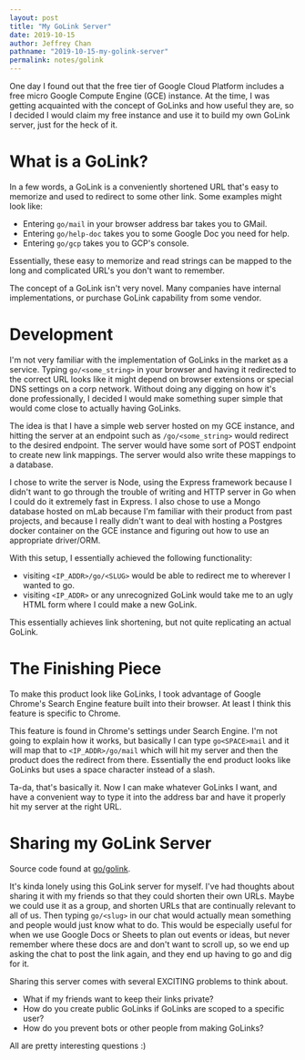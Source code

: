 ```yaml
---
layout: post
title: "My GoLink Server"
date: 2019-10-15
author: Jeffrey Chan
pathname: "2019-10-15-my-golink-server"
permalink: notes/golink
---
```


One day I found out that the free tier of Google Cloud Platform includes a
free micro Google Compute Engine (GCE) instance. At the time, I was getting
acquainted with the concept of GoLinks and how useful they are, so I decided
I would claim my free instance and use it to build my own GoLink server, just
for the heck of it.

# What is a GoLink?

In a few words, a GoLink is a conveniently shortened URL that's easy to
memorize and used to redirect to some other link. Some examples might look like:

- Entering `go/mail` in your browser address bar takes you to GMail.
- Entering `go/help-doc` takes you to some Google Doc you need for help.
- Entering `go/gcp` takes you to GCP's console.

Essentially, these easy to memorize and read strings can be mapped to the
long and complicated URL's you don't want to remember.

The concept of a GoLink isn't very novel. Many companies have internal
implementations, or purchase GoLink capability from some vendor.

# Development

I'm not very familiar with the implementation of GoLinks in the market as a
service. Typing `go/<some_string>` in your browser and having it redirected
to the correct URL looks like it might depend on browser extensions or special
DNS settings on a corp network. Without doing any digging on how it's done
professionally, I decided I would make something super simple that would
come close to actually having GoLinks.

The idea is that I have a simple web server hosted on my GCE instance, and
hitting the server at an endpoint such as `/go/<some_string>` would redirect to
the desired endpoint. The server would have some sort of POST endpoint to create
new link mappings. The server would also write these mappings to a database.

I chose to write the server is Node, using the Express framework because
I didn't want to go through the trouble of writing and HTTP server in Go when
I could do it extremely fast in Express. I also chose to use a Mongo database
hosted on mLab because I'm familiar with their product from past projects, and
because I really didn't want to deal with hosting a Postgres docker container
on the GCE instance and figuring out how to use an appropriate driver/ORM.

With this setup, I essentially achieved the following functionality:
- visiting `<IP_ADDR>/go/<SLUG>` would be able to redirect me to wherever I
wanted to go.
- visiting `<IP_ADDR>` or any unrecognized GoLink would take me to an ugly HTML
form where I could make a new GoLink.

This essentially achieves link shortening, but not quite replicating an actual
GoLink.

# The Finishing Piece

To make this product look like GoLinks, I took advantage of Google Chrome's
Search Engine feature built into their browser. At least I think this feature
is specific to Chrome.

This feature is found in Chrome's settings under Search Engine. I'm not going
to explain how it works, but basically I can type `go<SPACE>mail` and it will
map that to `<IP_ADDR>/go/mail` which will hit my server and then the product
does the redirect from there. Essentially the end product looks like GoLinks
but uses a space character instead of a slash.

Ta-da, that's basically it. Now I can make whatever GoLinks I want, and have
a convenient way to type it into the address bar and have it properly hit my
server at the right URL.

# Sharing my GoLink Server

Source code found at [go/golink](https://github.com/jeffreyxchan/golink).

It's kinda lonely using this GoLink server for myself. I've had thoughts about
sharing it with my friends so that they could shorten their own URLs. Maybe
we could use it as a group, and shorten URLs that are continually relevant to
all of us. Then typing `go/<slug>` in our chat would actually mean something
and people would just know what to do. This would be especially useful for when
we use Google Docs or Sheets to plan out events or ideas, but never remember
where these docs are and don't want to scroll up, so we end up asking the chat
to post the link again, and they end up having to go and dig for it.

Sharing this server comes with several EXCITING problems to think about.
- What if my friends want to keep their links private?
- How do you create public GoLinks if GoLinks are scoped to a specific user?
- How do you prevent bots or other people from making GoLinks?

All are pretty interesting questions :)
